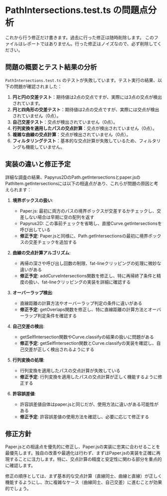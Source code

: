 # PathIntersections.test.ts の問題点分析

これから行う修正だけ書きます。過去に行った修正は随時削除します。
このファイルはレポートではありません。行った修正はノイズなので、必ず削除してください。

## 問題の概要とテスト結果の分析

`PathIntersections.test.ts` のテストが失敗しています。テスト実行の結果、以下の問題が確認されました：

1. **円と円の交差テスト**：期待値は2点の交点ですが、実際には3点の交点が検出されています。
2. **円と四角形の交差テスト**：期待値は2点の交点ですが、実際には交点が検出されていません（0点）。
3. **自己交差テスト**：交点が検出されていません（0点）。
4. **行列変換を適用したパスの交点計算**：交点が検出されていません（0点）。
5. **複雑な曲線の交点計算**：交点が検出されていません（0点）。
6. **フィルタリングテスト**：基本的な交点計算が失敗しているため、フィルタリングも機能していません。

## 実装の違いと修正予定

詳細な調査の結果、Papyrus2DのPath.getIntersectionsとpaper.jsのPathItem.getIntersectionsには以下の相違点があり、これらが問題の原因と考えられます：

1. **境界ボックスの扱い**:
   - Paper.js: 最初に両方のパスの境界ボックスが交差するかチェックし、交差しない場合は早期に空の配列を返す
   - Papyrus2D: この事前チェックを省略し、直接Curve.getIntersectionsを呼び出している
   - **修正予定**: Paper.jsと同様に、Path.getIntersectionsの最初に境界ボックスの交差チェックを追加する

2. **曲線の交点計算アルゴリズム**:
   - 再帰の深さや呼び出し回数の制限、fat-lineクリッピングの処理に微妙な違いがある
   - **修正予定**: addCurveIntersections関数を修正し、特に再帰終了条件と精度の扱い、fat-lineクリッピングの実装を詳細に確認する

3. **オーバーラップ検出**:
   - 直線距離の計算方法やオーバーラップ判定の条件に違いがある
   - **修正予定**: getOverlaps関数を修正し、特に直線距離の計算方法とオーバーラップ判定条件を確認する

4. **自己交差の検出**:
   - getSelfIntersection関数やCurve.classifyの結果の扱いに問題がある
   - **修正予定**: getSelfIntersection関数とCurve.classifyの実装を確認し、自己交差が正しく検出されるようにする

5. **行列変換の処理**:
   - 行列変換を適用したパスの交点計算が失敗している
   - **修正予定**: 行列変換を適用したパスの交点計算が正しく機能するように修正する

6. **許容誤差値**:
   - 許容誤差値自体はpaper.jsと同じだが、使用方法に違いがある可能性がある
   - **修正予定**: 許容誤差値の使用方法を確認し、必要に応じて修正する

## 修正方針

Paper.jsとの相違点を優先的に修正し、Paper.jsの実装に忠実に合わせることを最優先します。独自の改善や最適化は行わず、まずはPaper.jsの実装を正確に再現することに注力します。特に、交点計算の精度と安定性に関わる部分を重点的に確認します。

修正の順序としては、まず基本的な交点計算（直線同士、曲線と直線）が正しく機能するようにし、次に複雑なケース（曲線同士、自己交差）に進むことが効果的でしょう。